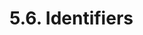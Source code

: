 <!-- This file is generated automatically by infrastructure scripts. Please don't edit by hand. -->

# 5.6. Identifiers

```{ .ebnf #IdentifierPath }

```

<pre ebnf-snippet="IdentifierPath" style="display: none;"><a href="#IdentifierPath"><span class="k">IdentifierPath</span></a><span class="o"> = </span><span class="cm">(* item: *)</span><span class="o"> </span><a href="#Identifier"><span class="k">IDENTIFIER</span></a><span class="o"> </span><span class="o">(</span><span class="cm">(* separator: *)</span><span class="o"> </span><a href="../../01-file-structure/07-punctuation#Period"><span class="k">PERIOD</span></a><span class="o"> </span><span class="cm">(* item: *)</span><span class="o"> </span><a href="#Identifier"><span class="k">IDENTIFIER</span></a><span class="o">)</span><span class="o">*</span><span class="o">;</span></pre>

```{ .ebnf #Identifier }

```

<pre ebnf-snippet="Identifier" style="display: none;"><a href="#Identifier"><span class="k">IDENTIFIER</span></a><span class="o"> = </span><a href="#IdentifierStart"><span class="k">«IDENTIFIER_START»</span></a><span class="o"> </span><a href="#IdentifierPart"><span class="k">«IDENTIFIER_PART»</span></a><span class="o">*</span><span class="o">;</span></pre>

```{ .ebnf #IdentifierStart }

```

<pre ebnf-snippet="IdentifierStart" style="display: none;"><a href="#IdentifierStart"><span class="k">«IDENTIFIER_START»</span></a><span class="o"> = </span><span class="s2">"_"</span><span class="o"> | </span><span class="s2">"$"</span><span class="o"> | </span><span class="s2">"a"</span><span class="o">…</span><span class="s2">"z"</span><span class="o"> | </span><span class="s2">"A"</span><span class="o">…</span><span class="s2">"Z"</span><span class="o">;</span></pre>

```{ .ebnf #IdentifierPart }

```

<pre ebnf-snippet="IdentifierPart" style="display: none;"><a href="#IdentifierPart"><span class="k">«IDENTIFIER_PART»</span></a><span class="o"> = </span><a href="#IdentifierStart"><span class="k">«IDENTIFIER_START»</span></a><span class="o"> | </span><span class="s2">"0"</span><span class="o">…</span><span class="s2">"9"</span><span class="o">;</span></pre>
